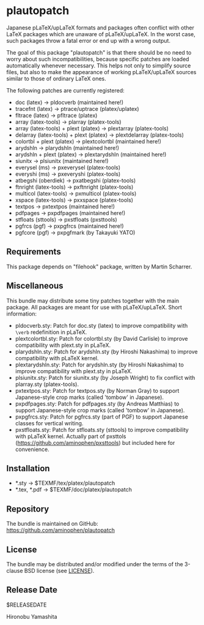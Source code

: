 # plautopatch

Japanese pLaTeX/upLaTeX formats and packages often conflict
with other LaTeX packages which are unaware of pLaTeX/upLaTeX.
In the worst case, such packages throw a fatal error or
end up with a wrong output.

The goal of this package "plautopatch" is that
there should be no need to worry about such incompatibilities,
because specific patches are loaded automatically
whenever necessary.
This helps not only to simplify source files, but also
to make the appearance of working pLaTeX/upLaTeX sources
similar to those of ordinary LaTeX ones.

The following patches are currently registered:

- doc (latex) -> pldocverb (maintained here!)
- tracefnt (latex) -> ptrace/uptrace (platex/uplatex)
- fltrace (latex) -> pfltrace (platex)
- array (latex-tools) -> plarray (platex-tools)
- array (latex-tools) + plext (platex) -> plextarray (platex-tools)
- delarray (latex-tools) + plext (platex) -> plextdelarray (platex-tools)
- colortbl + plext (platex) -> plextcolortbl (maintained here!)
- arydshln -> plarydshln (maintained here!)
- arydshln + plext (platex) -> plextarydshln (maintained here!)
- siunitx -> plsiunitx (maintained here!)
- everysel (ms) -> pxeverysel (platex-tools)
- everyshi (ms) -> pxeveryshi (platex-tools)
- atbegshi (oberdiek) -> pxatbegshi (platex-tools)
- ftnright (latex-tools) -> pxftnright (platex-tools)
- multicol (latex-tools) -> pxmulticol (platex-tools)
- xspace (latex-tools) -> pxxspace (platex-tools)
- textpos -> pxtextpos (maintained here!)
- pdfpages -> pxpdfpages (maintained here!)
- stfloats (sttools) -> pxstfloats (pxsttools)
- pgfrcs (pgf) -> pxpgfrcs (maintained here!)
- pgfcore (pgf) -> pxpgfmark (by Takayuki YATO)

## Requirements

This package depends on "filehook" package,
written by Martin Scharrer.

## Miscellaneous

This bundle may distribute some tiny patches
together with the main package.
All packages are meant for use with pLaTeX/upLaTeX.
Short information:

- pldocverb.sty:
    Patch for doc.sty (latex) to improve
    compatibility with `\verb` redefinition in pLaTeX.
- plextcolortbl.sty:
    Patch for colortbl.sty (by David Carlisle) to improve
    compatibility with plext.sty in pLaTeX.
- plarydshln.sty:
    Patch for arydshln.sty (by Hiroshi Nakashima) to improve
    compatibility with pLaTeX kernel.
- plextarydshln.sty:
    Patch for arydshln.sty (by Hiroshi Nakashima) to improve
    compatibility with plext.sty in pLaTeX.
- plsiunitx.sty:
    Patch for siunitx.sty (by Joseph Wright) to fix
    conflict with plarray.sty (platex-tools).
- pxtextpos.sty:
    Patch for textpos.sty (by Norman Gray) to support
    Japanese-style crop marks (called 'tombow' in Japanese).
- pxpdfpages.sty:
    Patch for pdfpages.sty (by Andreas Matthias) to support
    Japanese-style crop marks (called 'tombow' in Japanese).
- pxpgfrcs.sty:
    Patch for pgfrcs.sty (part of PGF) to support
    Japanese classes for vertical writing.
- pxstfloats.sty:
    Patch for stfloats.sty (sttools) to improve
    compatibility with pLaTeX kernel.
    Actually part of pxsttols (https://github.com/aminophen/pxsttools)
    but included here for convenience.

## Installation

- *.sty -> $TEXMF/tex/platex/plautopatch
- *.tex, *.pdf -> $TEXMF/doc/platex/plautopatch

## Repository

The bundle is maintained on GitHub:
  https://github.com/aminophen/plautopatch

## License

The bundle may be distributed and/or modified under the terms of
the 3-clause BSD license (see [LICENSE](./LICENSE)).

## Release Date

$RELEASEDATE

Hironobu Yamashita
